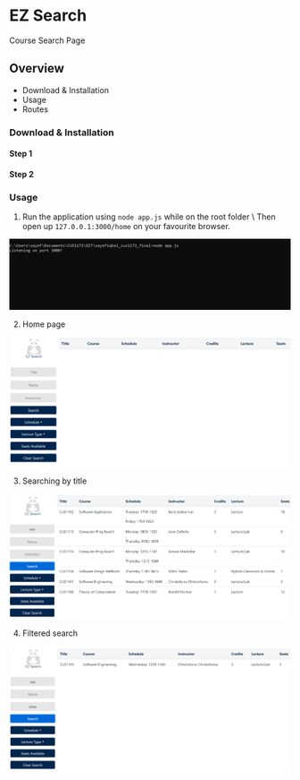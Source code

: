 # EZ Search
Course Search Page

## Overview
* Download & Installation
* Usage
* Routes

### Download & Installation

#### Step 1
#### Step 2

### Usage

1. Run the application using ```node app.js``` while on the root folder \\
   Then open up ```127.0.0.1:3000/home``` on your favourite browser.

![GitHub Logo](/github_images/run.PNG)
 
2. Home page

![GitHub Logo](/github_images/home1.PNG)

3. Searching by title

![GitHub Logo](/github_images/search1.PNG)

4. Filtered search

![GitHub Logo](/github_images/filter1.PNG)
